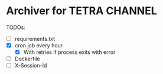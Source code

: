 # Archiver for TETRA CHANNEL

TODOs:
- [ ] requirements.txt
- [x] cron job every hour
  - [x] With retries if process exits with error
- [ ] Dockerfile
- [ ] X-Session-Id
